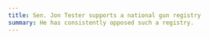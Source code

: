 ```yaml
---
title: Sen. Jon Tester supports a national gun registry
summary: He has consistently opposed such a registry.
---
```

